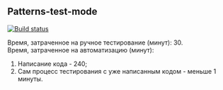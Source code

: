 ## Patterns-test-mode
[![Build status](https://ci.appveyor.com/api/projects/status/cnvmi8p9a6v47tw8/branch/main?svg=true)](https://ci.appveyor.com/project/ValeryGil/patterns-test-mode/branch/main)

Время, затраченное на ручное тестирование (минут): 30.  
Время, затраченное на автоматизацию (минут):
  1. Написание кода - 240;
  2. Сам процесс тестирования с уже написанным кодом - меньше 1 минуты.
